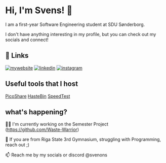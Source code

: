 # Hi, I'm Svens! 👋

I am a first-year  Software Engineering student at SDU Sønderborg.

I don't have anything interesting in my profile, but you can check out my socials and connect!
## 🔗 Links
[![mywebsite](https://img.shields.io/badge/website-000?style=for-the-badge&logo=ko-fi&logoColor=white)](https://svenons.xyz/)
[![linkedin](https://img.shields.io/badge/linkedin-0A66C2?style=for-the-badge&logo=linkedin&logoColor=white)](https://www.linkedin.com/in/svens-gotvon%C4%AB-2475b1200/)
[![instagram](https://img.shields.io/badge/instagram-1DA1F2?style=for-the-badge&logo=instagram&logoColor=white)](https://www.instagram.com/svenons/)


## Useful tools that I host

[PicoShare](https://files.svenons.xyz/g/7jxKFZEEDh5kr3w6)
[HasteBin](https://paste.svenons.xyz/)
[SpeedTest](https://speed.svenons.xyz/)

## what's happening?
👩‍💻 I'm currently working on the Semester Project (https://github.com/Waste-Warrior)

🧠 If you are from Riga State 3rd Gymnasium, struggling with Programming, reach out ;)

📫 Reach me by my socials or discord @svenons
